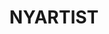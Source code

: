 ---
ee_id: '4476'
site: '1'
type: '2'
url: 2018-134-nyartist
title: NYARTIST
year: '2018'
display_year: '2018'
medium: 'Algorithmic score for pipe organ. '
dims:
pitch: 'Algo pipe organ piece which was made to be recorded &amp; inserted into the
  gym mix at the Sharjah Radisson 4 the Sharjah Biennial 14. '
ps:
live_url: http://nyartist.coryarcangel.com
related: "[4496] [2020-035-nyartist] 2020-035 NYARTIST"
youtube:
related_code:
imgs: sharjah-biennial-2019-03-db-ih--LoHh.jpg
subheading:
download:
add_credit:
add_credits:
commission:
layout: things-i-made
---
